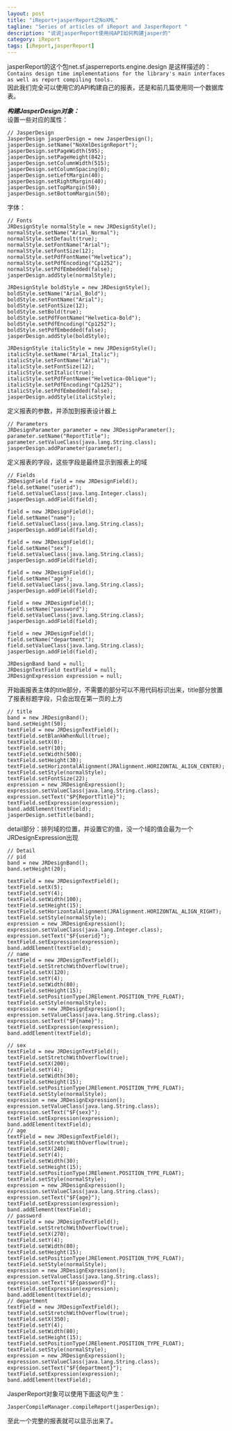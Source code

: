 ```yaml
---
layout: post
title: "iReport+jasperReport之NoXML"
tagline: "Series of articles of iReport and JasperReport "
description: "说说jasperReport使用纯API如何构建jasper的"
category: iReport
tags: [iReport,jasperReport]
---
```


jasperReport的这个包net.sf.jasperreports.engine.design 是这样描述的：  
`Contains design time implementations for the library's main interfaces as well as report compiling tools.`  
因此我们完全可以使用它的API构建自己的报表，还是和前几篇使用同一个数据库表。  
<!-- more -->
***构建JasperDesign对象：***   
设置一些对应的属性：  
	
	// JasperDesign
	JasperDesign jasperDesign = new JasperDesign();
	jasperDesign.setName("NoXmlDesignReport");
	jasperDesign.setPageWidth(595);
	jasperDesign.setPageHeight(842);
	jasperDesign.setColumnWidth(515);
	jasperDesign.setColumnSpacing(0);
	jasperDesign.setLeftMargin(40);
	jasperDesign.setRightMargin(40);
	jasperDesign.setTopMargin(50);
	jasperDesign.setBottomMargin(50);
	
字体：  
	
	// Fonts
	JRDesignStyle normalStyle = new JRDesignStyle();
	normalStyle.setName("Arial_Normal");
	normalStyle.setDefault(true);
	normalStyle.setFontName("Arial");
	normalStyle.setFontSize(12);
	normalStyle.setPdfFontName("Helvetica");
	normalStyle.setPdfEncoding("Cp1252");
	normalStyle.setPdfEmbedded(false);
	jasperDesign.addStyle(normalStyle);

	JRDesignStyle boldStyle = new JRDesignStyle();
	boldStyle.setName("Arial_Bold");
	boldStyle.setFontName("Arial");
	boldStyle.setFontSize(12);
	boldStyle.setBold(true);
	boldStyle.setPdfFontName("Helvetica-Bold");
	boldStyle.setPdfEncoding("Cp1252");
	boldStyle.setPdfEmbedded(false);
	jasperDesign.addStyle(boldStyle);

	JRDesignStyle italicStyle = new JRDesignStyle();
	italicStyle.setName("Arial_Italic");
	italicStyle.setFontName("Arial");
	italicStyle.setFontSize(12);
	italicStyle.setItalic(true);
	italicStyle.setPdfFontName("Helvetica-Oblique");
	italicStyle.setPdfEncoding("Cp1252");
	italicStyle.setPdfEmbedded(false);
	jasperDesign.addStyle(italicStyle);
	
定义报表的参数，并添加到报表设计器上  
	
	// Parameters
	JRDesignParameter parameter = new JRDesignParameter();
	parameter.setName("ReportTitle");
	parameter.setValueClass(java.lang.String.class);
	jasperDesign.addParameter(parameter);  
	
定义报表的字段，这些字段是最终显示到报表上的域  
	
	// Fields
	JRDesignField field = new JRDesignField();
	field.setName("userid");
	field.setValueClass(java.lang.Integer.class);
	jasperDesign.addField(field);

	field = new JRDesignField();
	field.setName("name");
	field.setValueClass(java.lang.String.class);
	jasperDesign.addField(field);

	field = new JRDesignField();
	field.setName("sex");
	field.setValueClass(java.lang.String.class);
	jasperDesign.addField(field);

	field = new JRDesignField();
	field.setName("age");
	field.setValueClass(java.lang.String.class);
	jasperDesign.addField(field);

	field = new JRDesignField();
	field.setName("password");
	field.setValueClass(java.lang.String.class);
	jasperDesign.addField(field);

	field = new JRDesignField();
	field.setName("department");
	field.setValueClass(java.lang.String.class);
	jasperDesign.addField(field);

	JRDesignBand band = null;
	JRDesignTextField textField = null;
	JRDesignExpression expression = null;  
	
开始画报表主体的title部分，不需要的部分可以不用代码标识出来，title部分放置了报表标题字段，只会出现在第一页的上方  
	
	// title
	band = new JRDesignBand();
	band.setHeight(50);
	textField = new JRDesignTextField();
	textField.setBlankWhenNull(true);
	textField.setX(0);
	textField.setY(10);
	textField.setWidth(500);
	textField.setHeight(30);
	textField.setHorizontalAlignment(JRAlignment.HORIZONTAL_ALIGN_CENTER);
	textField.setStyle(normalStyle);
	textField.setFontSize(22);
	expression = new JRDesignExpression();
	expression.setValueClass(java.lang.String.class);
	expression.setText("$P{ReportTitle}");
	textField.setExpression(expression);
	band.addElement(textField);
	jasperDesign.setTitle(band);  
	
detail部分：排列域的位置，并设置它的值，没一个域的值会最为一个 JRDesignExpression出现  
	
	// Detail
	// pid
	band = new JRDesignBand();
	band.setHeight(20);

	textField = new JRDesignTextField();
	textField.setX(5);
	textField.setY(4);
	textField.setWidth(100);
	textField.setHeight(15);
	textField.setHorizontalAlignment(JRAlignment.HORIZONTAL_ALIGN_RIGHT);
	textField.setStyle(normalStyle);
	expression = new JRDesignExpression();
	expression.setValueClass(java.lang.Integer.class);
	expression.setText("$F{userid}");
	textField.setExpression(expression);
	band.addElement(textField);
	// name
	textField = new JRDesignTextField();
	textField.setStretchWithOverflow(true);
	textField.setX(120);
	textField.setY(4);
	textField.setWidth(80);
	textField.setHeight(15);
	textField.setPositionType(JRElement.POSITION_TYPE_FLOAT);
	textField.setStyle(normalStyle);
	expression = new JRDesignExpression();
	expression.setValueClass(java.lang.String.class);
	expression.setText("$F{name}");
	textField.setExpression(expression);
	band.addElement(textField);

	// sex
	textField = new JRDesignTextField();
	textField.setStretchWithOverflow(true);
	textField.setX(200);
	textField.setY(4);
	textField.setWidth(30);
	textField.setHeight(15);
	textField.setPositionType(JRElement.POSITION_TYPE_FLOAT);
	textField.setStyle(normalStyle);
	expression = new JRDesignExpression();
	expression.setValueClass(java.lang.String.class);
	expression.setText("$F{sex}");
	textField.setExpression(expression);
	band.addElement(textField);
	// age
	textField = new JRDesignTextField();
	textField.setStretchWithOverflow(true);
	textField.setX(240);
	textField.setY(4);
	textField.setWidth(30);
	textField.setHeight(15);
	textField.setPositionType(JRElement.POSITION_TYPE_FLOAT);
	textField.setStyle(normalStyle);
	expression = new JRDesignExpression();
	expression.setValueClass(java.lang.String.class);
	expression.setText("$F{age}");
	textField.setExpression(expression);
	band.addElement(textField);
	// password
	textField = new JRDesignTextField();
	textField.setStretchWithOverflow(true);
	textField.setX(270);
	textField.setY(4);
	textField.setWidth(80);
	textField.setHeight(15);
	textField.setPositionType(JRElement.POSITION_TYPE_FLOAT);
	textField.setStyle(normalStyle);
	expression = new JRDesignExpression();
	expression.setValueClass(java.lang.String.class);
	expression.setText("$F{password}");
	textField.setExpression(expression);
	band.addElement(textField);
	// department
	textField = new JRDesignTextField();
	textField.setStretchWithOverflow(true);
	textField.setX(350);
	textField.setY(4);
	textField.setWidth(80);
	textField.setHeight(15);
	textField.setPositionType(JRElement.POSITION_TYPE_FLOAT);
	textField.setStyle(normalStyle);
	expression = new JRDesignExpression();
	expression.setValueClass(java.lang.String.class);
	expression.setText("$F{department}");
	textField.setExpression(expression);
	band.addElement(textField);  
	
JasperReport对象可以使用下面这句产生：  
	
	JasperCompileManager.compileReport(jasperDesign);
	
至此一个完整的报表就可以显示出来了。